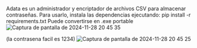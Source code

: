 Adata es un administrador y encriptador de archivos CSV para almacenar contraseñas. Para usarlo, instala las dependencias ejecutando:
pip install -r requirements.txt
Puede convertirse en .exe portable
![Captura de pantalla de 2024-11-28 20 45 35](https://github.com/user-attachments/assets/56b5153d-ae8f-4fd4-93cd-e2879f0e6975)

(la contrasena facil es 1234)
![Captura de pantalla de 2024-11-28 20 45 25](https://github.com/user-attachments/assets/74836a81-d0bf-4606-a089-9eba1f6b0723)



